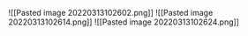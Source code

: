 ![[Pasted image 20220313102602.png]]
![[Pasted image 20220313102614.png]]
![[Pasted image 20220313102624.png]]